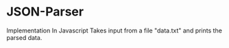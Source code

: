 # JSON-Parser
Implementation In Javascript
Takes input from a file "data.txt" and prints the parsed data.
